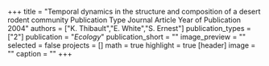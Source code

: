 +++
title = "Temporal dynamics in the structure and composition of a desert rodent community Publication Type Journal Article Year of Publication 2004"
authors = ["K. Thibault","E. White","S. Ernest"]
publication_types = ["2"]
publication = "_Ecology_"
publication_short = ""
image_preview = ""
selected = false
projects = []
math = true
highlight = true
[header]
image = ""
caption = ""
+++

